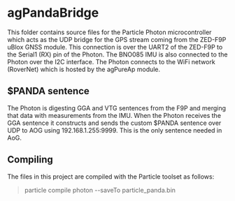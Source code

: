 # agPandaBridge

This folder contains source files for the Particle Photon microcontroller which acts as the UDP bridge for the GPS stream coming from the ZED-F9P uBlox GNSS module.  This connection is over the UART2 of the ZED-F9P to the Serial1 (RX) pin of the Photon.
The BNO085 IMU is also connected to the Photon over the I2C interface.  The Photon connects to the WiFi network (RoverNet) which is hosted by the agPureAp module.

## $PANDA sentence

The Photon is digesting GGA and VTG sentences from the F9P and merging that data with measurements from the IMU.  When the Photon receives the GGA sentence it constructs and sends the custom $PANDA sentence over UDP to AOG using 192.168.1.255:9999.  This is the only sentence needed in AoG.

## Compiling

The files in this project are compiled with the Particle toolset as follows:

>particle compile photon --saveTo particle_panda.bin
